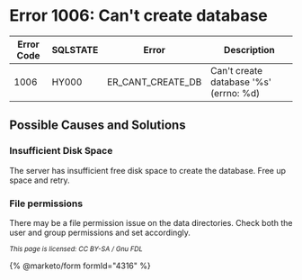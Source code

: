 # Error 1006: Can't create database

| Error Code | SQLSTATE | Error                | Description                            |
| ---------- | -------- | -------------------- | -------------------------------------- |
| 1006       | HY000    | ER\_CANT\_CREATE\_DB | Can't create database '%s' (errno: %d) |

## Possible Causes and Solutions

### Insufficient Disk Space

The server has insufficient free disk space to create the database. Free up space and retry.

### File permissions

There may be a file permission issue on the data directories. Check both the user and group permissions and set accordingly.

<sub>_This page is licensed: CC BY-SA / Gnu FDL_</sub>

{% @marketo/form formId="4316" %}
